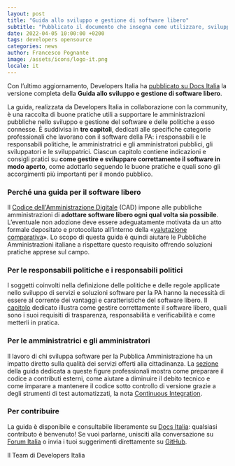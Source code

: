 ```yaml
---
layout: post
title: "Guida allo sviluppo e gestione di software libero"
subtitle: "Pubblicato il documento che insegna come utilizzare, sviluppare e gestire correttamente il software libero nella sfera pubblica"
date: 2022-04-05 10:00:00 +0200
tags: developers opensource 
categories: news
author: Francesco Pognante
image: /assets/icons/logo-it.png
locale: it
---
```

Con l’ultimo aggiornamento, Developers Italia ha [pubblicato su Docs Italia](https://docs.italia.it/italia/developers-italia/guida-sviluppo-gestione-software-libero/it/stabile/index.html) la versione completa della **Guida allo sviluppo e gestione di software libero**. 

La guida, realizzata da Developers Italia in collaborazione con la community, è una raccolta di buone pratiche utili a supportare le amministrazioni pubbliche nello sviluppo e gestione del software e delle politiche a esso connesse. È suddivisa in **tre capitoli**, dedicati alle specifiche categorie professionali che lavorano con il software della PA: i responsabili e le responsabili politiche, le amministratrici e gli amministratori pubblici, gli sviluppatori e le sviluppatrici. Ciascun capitolo contiene indicazioni e consigli pratici su **come gestire e sviluppare correttamente il software in modo aperto**, come adottarlo seguendo le buone pratiche e quali sono gli accorgimenti più importanti per il mondo pubblico.

### Perché una guida per il software libero

Il [Codice dell'Amministrazione Digitale](https://docs.italia.it/italia/piano-triennale-ict/codice-amministrazione-digitale-docs/it/v2021-07-30/index.html) (CAD) impone alle pubbliche amministrazioni di **adottare software libero ogni qual volta sia possibile**. L’eventuale non adozione deve essere adeguatamente motivata da un atto formale depositato e protocollato all’interno della «[valutazione comparativa](https://docs.italia.it/italia/developers-italia/lg-acquisizione-e-riuso-software-per-pa-docs/it/stabile/acquisizione-software/valutazione-comparativa.html)».
Lo scopo di questa guida è quindi aiutare le Pubbliche Amministrazioni italiane a rispettare questo requisito offrendo soluzioni pratiche apprese sul campo.

### Per le responsabili politiche e i responsabili politici

I soggetti coinvolti nella definizione delle politiche e delle regole applicate nello sviluppo di servizi e soluzioni software per la PA hanno la necessità di essere al corrente dei vantaggi e caratteristiche del software libero. Il [capitolo](https://docs.italia.it/italia/developers-italia/guida-sviluppo-gestione-software-libero/it/stabile/per-le-responsabili-politiche-e-i-responsabili-politici.html) dedicato illustra come gestire correttamente il software libero, quali sono i suoi requisiti di trasparenza, responsabilità e verificabilità e come metterli in pratica. 

### Per le amministratrici e gli amministratori

Il lavoro di chi sviluppa software per la Pubblica Amministrazione ha un impatto diretto sulla qualità dei servizi offerti alla cittadinanza. La [sezione](https://docs.italia.it/italia/developers-italia/guida-sviluppo-gestione-software-libero/it/stabile/per-chi-sviluppa-il-software.html) della guida dedicata a queste figure professionali mostra come preparare il codice a contributi esterni, come aiutare a diminuire il debito tecnico e come imparare a mantenere il codice sotto controllo di versione grazie a degli strumenti di test automatizzati, la nota [Continuous Integration](https://medium.com/@Developers_Italia/come-e-perch%C3%A9-automatizzare-il-controllo-qualit%C3%A0-nello-sviluppo-software-aab21cf72751).

### Per contribuire

La guida è disponibile e consultabile liberamente su [Docs Italia](https://docs.italia.it/italia/developers-italia/guida-sviluppo-gestione-software-libero/it/stabile/index.html): qualsiasi contributo è benvenuto! Se vuoi parlarne, unisciti alla conversazione su [Forum Italia](https://forum.italia.it/c/software-open-source-per-la-pa/49) o invia i tuoi suggerimenti direttamente su [GitHub](https://github.com/italia/guida-sviluppo-gestione-software-libero).


Il Team di Developers Italia


